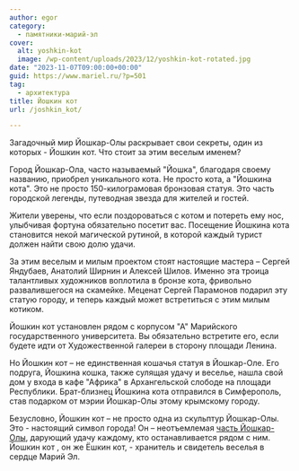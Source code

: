 ```yaml
---
author: egor
category:
  - памятники-марий-эл
cover:
  alt: yoshkin-kot
  image: /wp-content/uploads/2023/12/yoshkin-kot-rotated.jpg
date: "2023-11-07T09:00:00+00:00"
guid: https://www.mariel.ru/?p=501
tag:
  - архитектура
title: Йошкин кот
url: /joshkin_kot/

---
```

Загадочный мир Йошкар\-Олы раскрывает свои секреты, один из которых \- Йошкин кот. Что стоит за этим веселым именем?

Город Йошкар-Ола, часто называемый "Йошка", благодаря своему названию, приобрел уникального кота. Не просто кота, а "Йошкина кота". Это не просто 150-килограмовая бронзовая статуя. Это часть городской легенды, путеводная звезда для жителей и гостей.

Жители уверены, что если поздороваться с котом и потереть ему нос, улыбчивая фортуна обязательно посетит вас. Посещение Йошкина кота становится некой магической рутиной, в которой каждый турист должен найти свою долю удачи.

За этим веселым и милым проектом стоят настоящие мастера – Сергей Яндубаев, Анатолий Ширнин и Алексей Шилов. Именно эта троица талантливых художников воплотила в бронзе кота, фривольно развалившегося на скамейке. Меценат Сергей Парамонов подарил эту статую городу, и теперь каждый может встретиться с этим милым котиком.

Йошкин кот установлен рядом с корпусом "А" Марийского государственного университета. Вы обязательно встретите его, если будете идти от Художественной галереи в сторону площади Ленина.

Но Йошкин кот – не единственная кошачья статуя в Йошкар-Оле. Его подруга, Йошкина кошка, также сулящая удачу и веселье, нашла свой дом у входа в кафе "Африка" в Архангельской слободе на площади Республики. Брат-близнец Йошкина кота отправился в Симферополь, став подарком от мэрии Йошкар-Олы этому крымскому городу.

Безусловно, Йошкин кот – не просто одна из скульптур Йошкар\-Олы. Это \- настоящий символ города! Он – неотъемлемая [часть Йошкар-Олы](/brugge/), дарующий удачу каждому, кто останавливается рядом с ним. Йошкин кот , он же Ёшкин кот, \- хранитель и свидетель веселья в сердце Марий Эл.

